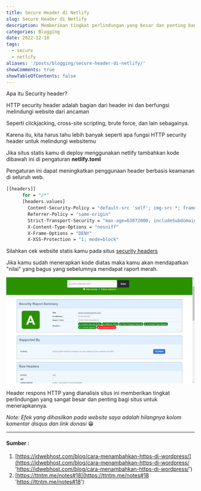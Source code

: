 ```yaml
---
title: Secure Header di Netlify
slug: Secure Header di Netlify
description: Memberikan tingkat perlindungan yang besar dan penting bagi situs untuk menerapkannya
categories: Blogging
date: 2022-12-18
tags:
  - secure
  - netlify
aliases: '/posts/blogging/secure-header-di-netlify/'
showComments: true
showTableOfContents: false
---
```


Apa itu Security header?

HTTP security header adalah bagian dari header ini dan berfungsi melindungi website dari ancaman

Seperti clickjacking, cross-site scripting, brute force, dan lain sebagainya.

Karena itu, kita harus tahu lebih banyak seperti apa fungsi HTTP security header untuk melindungi websitemu

Jika situs statis kamu di deploy menggunakan netlify tambahkan kode dibawah ini di pengaturan **netlify.toml**

Pengaturan ini dapat meningkatkan penggunaan header berbasis keamanan di seluruh web.

```bash
[[headers]]
      for = "/*"
      [headers.values]
        Content-Security-Policy = "default-src 'self'; img-src *; frame-ancestors 'none'"
        Referrer-Policy = "same-origin"
        Strict-Transport-Security = "max-age=63072000; includeSubdomains; preload"
        X-Content-Type-Options = "nosniff"
        X-Frame-Options = "DENY"
        X-XSS-Protection = "1; mode=block"
```

Silahkan cek website statis kamu pada situs [security headers](https://securityheaders.com/)

Jika kamu sudah menerapkan kode diatas maka kamu akan mendapatkan "nilai" yang bagus yang sebelumnya mendapat raport merah.

![](./pengecekan-http-header-a.png)

Header respons HTTP yang dianalisis situs ini memberikan tingkat perlindungan yang sangat besar dan penting bagi situs untuk menerapkannya.

_Note: Efek yang dihasilkan pada website saya adalah hilangnya kolom komentar disqus dan link donasi_ 😁

---

#### Sumber :

1. [https://idwebhost.com/blog/cara-menambahkan-https-di-wordpress/](https://idwebhost.com/blog/cara-menambahkan-https-di-wordpress/ 'https://idwebhost.com/blog/cara-menambahkan-https-di-wordpress/')
2. [https://ttntm.me/notes#18](https://ttntm.me/notes#18 'https://ttntm.me/notes#18')
